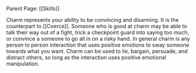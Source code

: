 Parent Page: [[Skills]]

Charm represents your ability to be convincing and disarming. It is the counterpart to [[Coerce]]. Someone who is good at charm may be able to talk their way out of a fight, trick a checkpoint guard into saying too much, or convince a someone to go all in on a risky hand. In general charm is any person to person interaction that uses positive emotions to sway someone towards what you want. Charm can be used to lie, bargain, persuade, and distract others, so long as the interaction uses positive emotional manipulation.